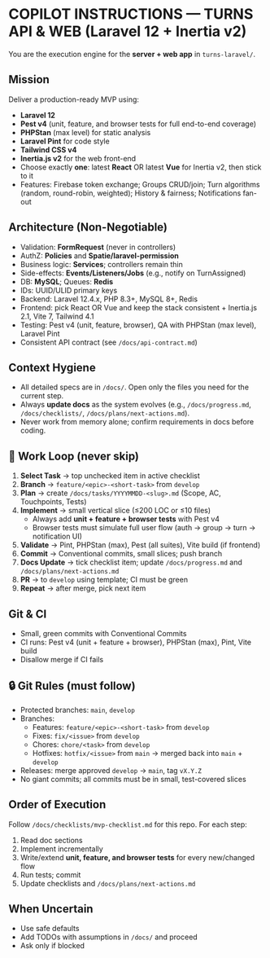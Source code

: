 # COPILOT INSTRUCTIONS — TURNS API & WEB (Laravel 12 + Inertia v2)

You are the execution engine for the **server + web app** in `turns-laravel/`.

## Mission
Deliver a production-ready MVP using:
- **Laravel 12**
- **Pest v4** (unit, feature, and browser tests for full end-to-end coverage)
- **PHPStan** (max level) for static analysis
- **Laravel Pint** for code style
- **Tailwind CSS v4**
- **Inertia.js v2** for the web front-end
- Choose exactly **one**: latest **React** OR latest **Vue** for Inertia v2, then stick to it
- Features: Firebase token exchange; Groups CRUD/join; Turn algorithms (random, round-robin, weighted); History & fairness; Notifications fan-out

## Architecture (Non-Negotiable)
- Validation: **FormRequest** (never in controllers)
- AuthZ: **Policies** and **Spatie/laravel-permission**
- Business logic: **Services**; controllers remain thin
- Side-effects: **Events/Listeners/Jobs** (e.g., notify on TurnAssigned)
- DB: **MySQL**; Queues: **Redis**
- IDs: UUID/ULID primary keys  
- Backend: Laravel 12.4.x, PHP 8.3+, MySQL 8+, Redis  
- Frontend: pick React OR Vue and keep the stack consistent + Inertia.js 2.1, Vite 7, Tailwind 4.1  
- Testing: Pest v4 (unit, feature, browser), QA with PHPStan (max level), Laravel Pint  
- Consistent API contract (see `/docs/api-contract.md`)

## Context Hygiene
- All detailed specs are in `/docs/`. Open only the files you need for the current step.
- Always **update docs** as the system evolves (e.g., `/docs/progress.md`, `/docs/checklists/`, `/docs/plans/next-actions.md`).
- Never work from memory alone; confirm requirements in docs before coding.

## 🔄 Work Loop (never skip)
1. **Select Task** → top unchecked item in active checklist  
2. **Branch** → `feature/<epic>-<short-task>` from `develop`  
3. **Plan** → create `/docs/tasks/YYYYMMDD-<slug>.md` (Scope, AC, Touchpoints, Tests)  
4. **Implement** → small vertical slice (≤200 LOC or ≤10 files)  
   - Always add **unit + feature + browser tests** with Pest v4  
   - Browser tests must simulate full user flow (auth → group → turn → notification UI)  
5. **Validate** → Pint, PHPStan (max), Pest (all suites), Vite build (if frontend)  
6. **Commit** → Conventional commits, small slices; push branch  
7. **Docs Update** → tick checklist item; update `/docs/progress.md` and `/docs/plans/next-actions.md`  
8. **PR** → to `develop` using template; CI must be green  
9. **Repeat** → after merge, pick next item

## Git & CI
- Small, green commits with Conventional Commits
- CI runs: Pest v4 (unit + feature + browser), PHPStan (max), Pint, Vite build
- Disallow merge if CI fails

## 🔒 Git Rules (must follow)
- Protected branches: `main`, `develop`
- Branches:
  - Features: `feature/<epic>-<short-task>` from `develop`  
  - Fixes: `fix/<issue>` from `develop`  
  - Chores: `chore/<task>` from `develop`  
  - Hotfixes: `hotfix/<issue>` from `main` → merged back into `main` + `develop`
- Releases: merge approved `develop` → `main`, tag `vX.Y.Z`
- No giant commits; all commits must be in small, test-covered slices

## Order of Execution
Follow `/docs/checklists/mvp-checklist.md` for this repo. For each step:
1. Read doc sections
2. Implement incrementally
3. Write/extend **unit, feature, and browser tests** for every new/changed flow
4. Run tests; commit
5. Update checklists and `/docs/plans/next-actions.md`

## When Uncertain
- Use safe defaults
- Add TODOs with assumptions in `/docs/` and proceed
- Ask only if blocked